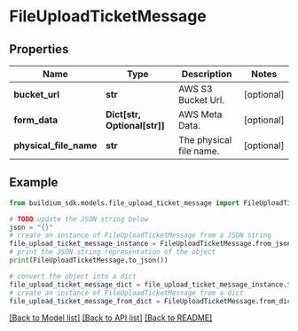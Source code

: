 # FileUploadTicketMessage


## Properties

Name | Type | Description | Notes
------------ | ------------- | ------------- | -------------
**bucket_url** | **str** | AWS S3 Bucket Url. | [optional] 
**form_data** | **Dict[str, Optional[str]]** | AWS Meta Data. | [optional] 
**physical_file_name** | **str** | The physical file name. | [optional] 

## Example

```python
from buildium_sdk.models.file_upload_ticket_message import FileUploadTicketMessage

# TODO update the JSON string below
json = "{}"
# create an instance of FileUploadTicketMessage from a JSON string
file_upload_ticket_message_instance = FileUploadTicketMessage.from_json(json)
# print the JSON string representation of the object
print(FileUploadTicketMessage.to_json())

# convert the object into a dict
file_upload_ticket_message_dict = file_upload_ticket_message_instance.to_dict()
# create an instance of FileUploadTicketMessage from a dict
file_upload_ticket_message_from_dict = FileUploadTicketMessage.from_dict(file_upload_ticket_message_dict)
```
[[Back to Model list]](../README.md#documentation-for-models) [[Back to API list]](../README.md#documentation-for-api-endpoints) [[Back to README]](../README.md)


